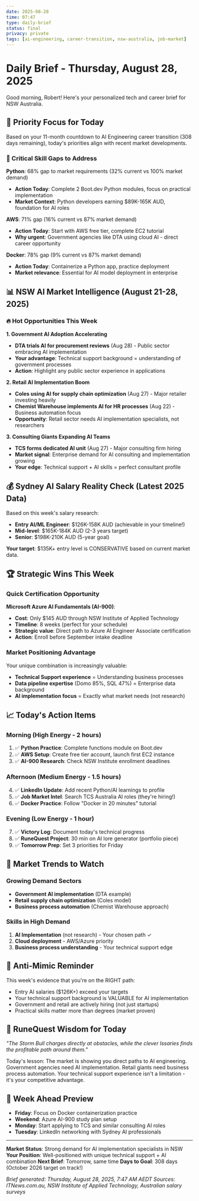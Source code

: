 ```yaml
---
date: 2025-08-28
time: 07:47
type: daily-brief
status: final
privacy: private
tags: [ai-engineering, career-transition, nsw-australia, job-market]
---
```


# Daily Brief - Thursday, August 28, 2025

Good morning, Robert! Here's your personalized tech and career brief for NSW Australia.

## 🎯 Priority Focus for Today

Based on your 11-month countdown to AI Engineering career transition (308 days remaining), today's priorities align with recent market developments.

### 🚨 Critical Skill Gaps to Address
**Python**: 68% gap to market requirements (32% current vs 100% market demand)
- **Action Today**: Complete 2 Boot.dev Python modules, focus on practical implementation
- **Market Context**: Python developers earning $89K-165K AUD, foundation for AI roles

**AWS**: 71% gap (16% current vs 87% market demand)  
- **Action Today**: Start with AWS free tier, complete EC2 tutorial
- **Why urgent**: Government agencies like DTA using cloud AI - direct career opportunity

**Docker**: 78% gap (9% current vs 87% market demand)
- **Action Today**: Containerize a Python app, practice deployment
- **Market relevance**: Essential for AI model deployment in enterprise

## 📊 NSW AI Market Intelligence (August 21-28, 2025)

### 🔥 Hot Opportunities This Week

**1. Government AI Adoption Accelerating**
- **DTA trials AI for procurement reviews** (Aug 28) - Public sector embracing AI implementation
- **Your advantage**: Technical support background = understanding of government processes
- **Action**: Highlight any public sector experience in applications

**2. Retail AI Implementation Boom**
- **Coles using AI for supply chain optimization** (Aug 27) - Major retailer investing heavily
- **Chemist Warehouse implements AI for HR processes** (Aug 22) - Business automation focus
- **Opportunity**: Retail sector needs AI implementation specialists, not researchers

**3. Consulting Giants Expanding AI Teams**
- **TCS forms dedicated AI unit** (Aug 27) - Major consulting firm hiring
- **Market signal**: Enterprise demand for AI consulting and implementation growing
- **Your edge**: Technical support + AI skills = perfect consultant profile

## 💰 Sydney AI Salary Reality Check (Latest 2025 Data)

Based on this week's salary research:
- **Entry AI/ML Engineer**: $126K-158K AUD (achievable in your timeline!)
- **Mid-level**: $165K-184K AUD (2-3 years target)
- **Senior**: $198K-210K AUD (5-year goal)

**Your target**: $135K+ entry level is CONSERVATIVE based on current market data.

## 🏆 Strategic Wins This Week

### Quick Certification Opportunity
**Microsoft Azure AI Fundamentals (AI-900)**: 
- **Cost**: Only $145 AUD through NSW Institute of Applied Technology
- **Timeline**: 8 weeks (perfect for your schedule)
- **Strategic value**: Direct path to Azure AI Engineer Associate certification
- **Action**: Enroll before September intake deadline

### Market Positioning Advantage
Your unique combination is increasingly valuable:
- **Technical Support experience** = Understanding business processes
- **Data pipeline expertise** (Domo 85%, SQL 47%) = Enterprise data background  
- **AI implementation focus** = Exactly what market needs (not research)

## 📈 Today's Action Items

### Morning (High Energy - 2 hours)
1. ✅ **Python Practice**: Complete functions module on Boot.dev
2. ✅ **AWS Setup**: Create free tier account, launch first EC2 instance
3. ✅ **AI-900 Research**: Check NSW Institute enrollment deadlines

### Afternoon (Medium Energy - 1.5 hours)  
4. ✅ **LinkedIn Update**: Add recent Python/AI learnings to profile
5. ✅ **Job Market Intel**: Search TCS Australia AI roles (they're hiring!)
6. ✅ **Docker Practice**: Follow "Docker in 20 minutes" tutorial

### Evening (Low Energy - 1 hour)
7. ✅ **Victory Log**: Document today's technical progress
8. ✅ **RuneQuest Project**: 30 min on AI lore generator (portfolio piece)
9. ✅ **Tomorrow Prep**: Set 3 priorities for Friday

## 🔮 Market Trends to Watch

### Growing Demand Sectors
- **Government AI implementation** (DTA example)
- **Retail supply chain optimization** (Coles model)
- **Business process automation** (Chemist Warehouse approach)

### Skills in High Demand
1. **AI Implementation** (not research) - Your chosen path ✓
2. **Cloud deployment** - AWS/Azure priority
3. **Business process understanding** - Your technical support edge

## 💪 Anti-Mimic Reminder

This week's evidence that you're on the RIGHT path:
- Entry AI salaries ($126K+) exceed your targets
- Your technical support background is VALUABLE for AI implementation
- Government and retail are actively hiring (not just startups)
- Practical skills matter more than degrees (market proven)

## 🎲 RuneQuest Wisdom for Today

*"The Storm Bull charges directly at obstacles, while the clever Issaries finds the profitable path around them."*

Today's lesson: The market is showing you direct paths to AI engineering. Government agencies need AI implementation. Retail giants need business process automation. Your technical support experience isn't a limitation - it's your competitive advantage.

## 🚀 Week Ahead Preview

- **Friday**: Focus on Docker containerization practice
- **Weekend**: Azure AI-900 study plan setup
- **Monday**: Start applying to TCS and similar consulting AI roles
- **Tuesday**: LinkedIn networking with Sydney AI professionals

---

**Market Status**: Strong demand for AI implementation specialists in NSW
**Your Position**: Well-positioned with unique technical support + AI combination
**Next Brief**: Tomorrow, same time
**Days to Goal**: 308 days (October 2026 target on track!)

*Brief generated: Thursday, August 28, 2025, 7:47 AM AEDT*
*Sources: ITNews.com.au, NSW Institute of Applied Technology, Australian salary surveys*